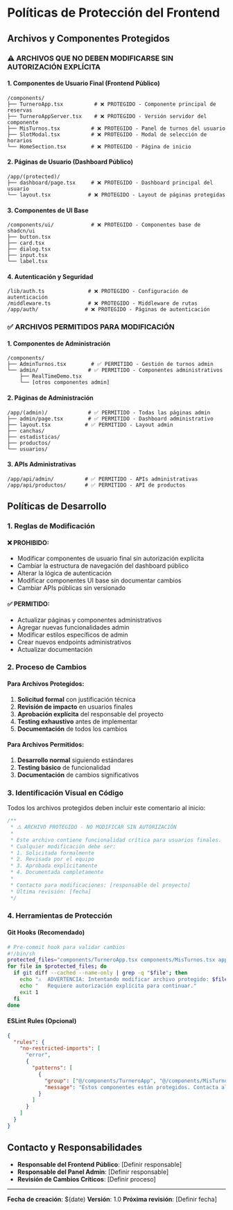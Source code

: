 # Políticas de Protección del Frontend

## Archivos y Componentes Protegidos

### ⚠️ ARCHIVOS QUE NO DEBEN MODIFICARSE SIN AUTORIZACIÓN EXPLÍCITA

#### 1. Componentes de Usuario Final (Frontend Público)
```
/components/
├── TurneroApp.tsx          # ❌ PROTEGIDO - Componente principal de reservas
├── TurneroAppServer.tsx    # ❌ PROTEGIDO - Versión servidor del componente
├── MisTurnos.tsx          # ❌ PROTEGIDO - Panel de turnos del usuario
├── SlotModal.tsx          # ❌ PROTEGIDO - Modal de selección de horarios
└── HomeSection.tsx        # ❌ PROTEGIDO - Página de inicio
```

#### 2. Páginas de Usuario (Dashboard Público)
```
/app/(protected)/
├── dashboard/page.tsx     # ❌ PROTEGIDO - Dashboard principal del usuario
└── layout.tsx            # ❌ PROTEGIDO - Layout de páginas protegidas
```

#### 3. Componentes de UI Base
```
/components/ui/            # ❌ PROTEGIDO - Componentes base de shadcn/ui
├── button.tsx
├── card.tsx
├── dialog.tsx
├── input.tsx
└── label.tsx
```

#### 4. Autenticación y Seguridad
```
/lib/auth.ts              # ❌ PROTEGIDO - Configuración de autenticación
/middleware.ts            # ❌ PROTEGIDO - Middleware de rutas
/app/auth/               # ❌ PROTEGIDO - Páginas de autenticación
```

### ✅ ARCHIVOS PERMITIDOS PARA MODIFICACIÓN

#### 1. Componentes de Administración
```
/components/
├── AdminTurnos.tsx        # ✅ PERMITIDO - Gestión de turnos admin
└── admin/                # ✅ PERMITIDO - Componentes administrativos
    ├── RealTimeDemo.tsx
    └── [otros componentes admin]
```

#### 2. Páginas de Administración
```
/app/(admin)/             # ✅ PERMITIDO - Todas las páginas admin
├── admin/page.tsx        # ✅ PERMITIDO - Dashboard administrativo
├── layout.tsx           # ✅ PERMITIDO - Layout admin
├── canchas/
├── estadisticas/
├── productos/
└── usuarios/
```

#### 3. APIs Administrativas
```
/app/api/admin/          # ✅ PERMITIDO - APIs administrativas
/app/api/productos/      # ✅ PERMITIDO - API de productos
```

## Políticas de Desarrollo

### 1. Reglas de Modificación

#### ❌ PROHIBIDO:
- Modificar componentes de usuario final sin autorización explícita
- Cambiar la estructura de navegación del dashboard público
- Alterar la lógica de autenticación
- Modificar componentes UI base sin documentar cambios
- Cambiar APIs públicas sin versionado

#### ✅ PERMITIDO:
- Actualizar páginas y componentes administrativos
- Agregar nuevas funcionalidades admin
- Modificar estilos específicos de admin
- Crear nuevos endpoints administrativos
- Actualizar documentación

### 2. Proceso de Cambios

#### Para Archivos Protegidos:
1. **Solicitud formal** con justificación técnica
2. **Revisión de impacto** en usuarios finales
3. **Aprobación explícita** del responsable del proyecto
4. **Testing exhaustivo** antes de implementar
5. **Documentación** de todos los cambios

#### Para Archivos Permitidos:
1. **Desarrollo normal** siguiendo estándares
2. **Testing básico** de funcionalidad
3. **Documentación** de cambios significativos

### 3. Identificación Visual en Código

Todos los archivos protegidos deben incluir este comentario al inicio:

```typescript
/**
 * ⚠️ ARCHIVO PROTEGIDO - NO MODIFICAR SIN AUTORIZACIÓN
 * 
 * Este archivo contiene funcionalidad crítica para usuarios finales.
 * Cualquier modificación debe ser:
 * 1. Solicitada formalmente
 * 2. Revisada por el equipo
 * 3. Aprobada explícitamente
 * 4. Documentada completamente
 * 
 * Contacto para modificaciones: [responsable del proyecto]
 * Última revisión: [fecha]
 */
```

### 4. Herramientas de Protección

#### Git Hooks (Recomendado)
```bash
# Pre-commit hook para validar cambios
#!/bin/sh
protected_files="components/TurneroApp.tsx components/MisTurnos.tsx app/(protected)/dashboard/page.tsx"
for file in $protected_files; do
  if git diff --cached --name-only | grep -q "$file"; then
    echo "⚠️  ADVERTENCIA: Intentando modificar archivo protegido: $file"
    echo "   Requiere autorización explícita para continuar."
    exit 1
  fi
done
```

#### ESLint Rules (Opcional)
```json
{
  "rules": {
    "no-restricted-imports": [
      "error",
      {
        "patterns": [
          {
            "group": ["@/components/TurneroApp", "@/components/MisTurnos"],
            "message": "Estos componentes están protegidos. Contacta al responsable del proyecto."
          }
        ]
      }
    ]
  }
}
```

## Contacto y Responsabilidades

- **Responsable del Frontend Público**: [Definir responsable]
- **Responsable del Panel Admin**: [Definir responsable]
- **Revisión de Cambios Críticos**: [Definir proceso]

---

**Fecha de creación**: $(date)
**Versión**: 1.0
**Próxima revisión**: [Definir fecha]